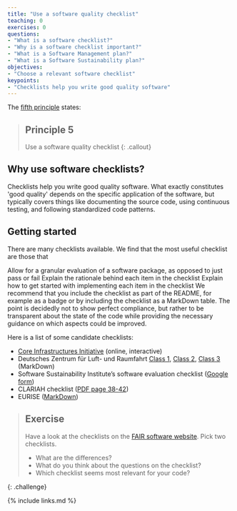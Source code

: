 ```yaml
---
title: "Use a software quality checklist"
teaching: 0
exercises: 0
questions:
- "What is a software checklist?"
- "Why is a software checklist important?"
- "What is a Software Management plan?"
- "What is a Software Sustainability plan?"
objectives:
- "Choose a relevant software checklist"
keypoints:
- "Checklists help you write good quality software"
---
```

The [fifth principle](https://fair-software.eu/recommendations/checklist) states:
> ## Principle 5
> Use a software quality checklist
{: .callout}

## Why use software checklists?
Checklists help you write good quality software. What exactly constitutes 'good quality' depends on the specific application of the software, but typically covers things like documenting the source code, using continuous testing, and following standardized code patterns.

## Getting started
There are many checklists available. We find that the most useful checklist are those that

Allow for a granular evaluation of a software package, as opposed to just pass or fail
Explain the rationale behind each item in the checklist
Explain how to get started with implementing each item in the checklist
We recommend that you include the checklist as part of the README, for example as a badge or by including the checklist as a MarkDown table. The point is decidedly not to show perfect compliance, but rather to be transparent about the state of the code while providing the necessary guidance on which aspects could be improved.

Here is a list of some candidate checklists:

- [Core Infrastructures Initiative](https://bestpractices.coreinfrastructure.org/en) (online, interactive)
- Deutsches Zentrum für Luft- und Raumfahrt [Class 1](https://rse.dlr.de/download/checklist_applicationclass_1-markdown_v1.0.md), [Class 2](https://rse.dlr.de/download/checklist_applicationclass_2-markdown_v1.0.md), [Class 3](https://rse.dlr.de/download/checklist_applicationclass_3-markdown_v1.0.md) (MarkDown)
- Software Sustainability Institute’s software evaluation checklist ([Google form](https://docs.google.com/forms/d/e/1FAIpQLSf0ccsVdN-nXJCHLluJ-hANZlp8rDKgprJa0oTYiLZSDxh3DA/viewform))
- CLARIAH checklist ([PDF page 38-42](https://github.com/CLARIAH/software-quality-guidelines/blob/v1.0/softwareguidelines.pdf))
- EURISE ([MarkDown](https://github.com/eurise-network/technical-reference/blob/v0.1/quality/software-checklist.rst))

> ## Exercise
>
> Have a look at the checklists on the [FAIR software website](https://fair-software.eu/recommendations/checklist). Pick two checklists.
> - What are the differences?
> - What do you think about the questions on the checklist?
> - Which checklist seems most relevant for your code?
>
{: .challenge}




{% include links.md %}
